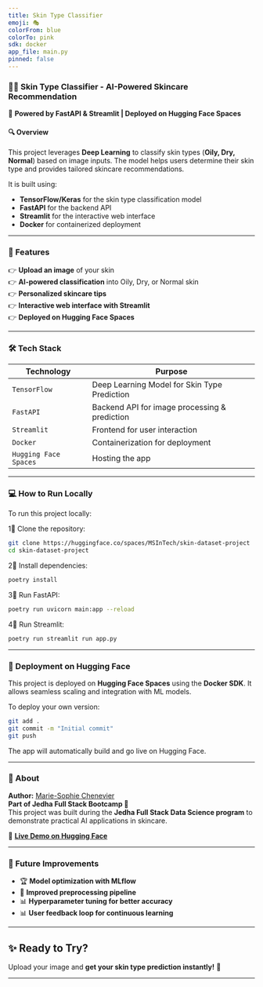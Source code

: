 ```yaml
---
title: Skin Type Classifier
emoji: 🎭
colorFrom: blue
colorTo: pink
sdk: docker
app_file: main.py
pinned: false
---
```


### **🧑‍⚕️ Skin Type Classifier - AI-Powered Skincare Recommendation**
🚀 **Powered by FastAPI & Streamlit | Deployed on Hugging Face Spaces**

#### **🔍 Overview**
This project leverages **Deep Learning** to classify skin types (**Oily, Dry, Normal**) based on image inputs. The model helps users determine their skin type and provides tailored skincare recommendations.  

It is built using:
- **TensorFlow/Keras** for the skin type classification model  
- **FastAPI** for the backend API  
- **Streamlit** for the interactive web interface  
- **Docker** for containerized deployment  

---

### **📌 Features**
👉 **Upload an image** of your skin  
👉 **AI-powered classification** into Oily, Dry, or Normal skin  
👉 **Personalized skincare tips**  
👉 **Interactive web interface with Streamlit**  
👉 **Deployed on Hugging Face Spaces**  

---

### **🛠️ Tech Stack**
| Technology | Purpose |
|------------|---------|
| `TensorFlow` | Deep Learning Model for Skin Type Prediction |
| `FastAPI` | Backend API for image processing & prediction |
| `Streamlit` | Frontend for user interaction |
| `Docker` | Containerization for deployment |
| `Hugging Face Spaces` | Hosting the app |

---

### **💻 How to Run Locally**
To run this project locally:

1⃣ Clone the repository:
```bash
git clone https://huggingface.co/spaces/MSInTech/skin-dataset-project
cd skin-dataset-project
```
2⃣ Install dependencies:
```bash
poetry install
```
3⃣ Run FastAPI:
```bash
poetry run uvicorn main:app --reload
```
4⃣ Run Streamlit:
```bash
poetry run streamlit run app.py
```

---

### **🚀 Deployment on Hugging Face**
This project is deployed on **Hugging Face Spaces** using the **Docker SDK**. It allows seamless scaling and integration with ML models.  

To deploy your own version:
```bash
git add .
git commit -m "Initial commit"
git push
```
The app will automatically build and go live on Hugging Face.

---

### **📝 About**
**Author:** [Marie-Sophie Chenevier](https://www.linkedin.com/in/mariesophiechenevier)  
**Part of Jedha Full Stack Bootcamp 🏩**  
This project was built during the **Jedha Full Stack Data Science program** to demonstrate practical AI applications in skincare.  

🔗 **[Live Demo on Hugging Face](https://huggingface.co/spaces/MSInTech/skin-dataset-project)**  

---

### **🔧 Future Improvements**
- 🏆 **Model optimization with MLflow**  
- 🔄 **Improved preprocessing pipeline**  
- 📊 **Hyperparameter tuning for better accuracy**  
- 📊 **User feedback loop for continuous learning**  

---

## **✨ Ready to Try?**
Upload your image and **get your skin type prediction instantly!** 🧔  

---